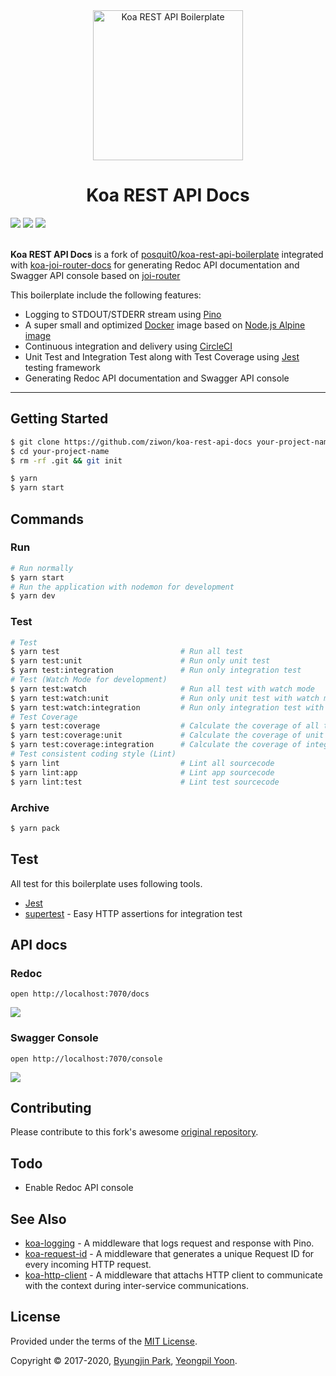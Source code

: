 <div align="center">
  <a href="https://github.com/ziwon/koa-rest-api-docs" title="Koa REST API Boilerplate">
    <img alt="Koa REST API Boilerplate" src="http://crocodillon.com/images/blog/2015/asynchronous-callbacks-in-koa--twitter.png" width="240px" />
  </a>
  <br />
  <h1>Koa REST API Docs</h1>
</div>
<div>
<img src=https://img.shields.io/badge/koa-2.11.0-yellow?style=plastic&logo=npm> 
<img src="https://img.shields.io/badge/terraform-0.12.23-blue?style=plastic&logo=terraform">
<img src="https://img.shields.io/badge/aws-2.57.0-orange?style=plastic&logo=aws">
</div>

<br />

**Koa REST API Docs** is a fork of [posquit0/koa-rest-api-boilerplate](https://github.com/posquit0/koa-rest-api-boilerplate) integrated with [koa-joi-router-docs](https://github.com/chuyik/koa-joi-router-docs) for generating Redoc API documentation and Swagger API console based on [joi-router](https://github.com/koajs/joi-router)

This boilerplate include the following features:

- Logging to STDOUT/STDERR stream using [Pino](http://getpino.io/)
- A super small and optimized [Docker](https://www.docker.com/) image based on [Node.js Alpine image](https://hub.docker.com/_/node/)
- Continuous integration and delivery using [CircleCI](https://circleci.com/)
- Unit Test and Integration Test along with Test Coverage using [Jest](https://facebook.github.io/jest/) testing framework
- Generating Redoc API documentation and Swagger API console

---


## Getting Started

```zsh
$ git clone https://github.com/ziwon/koa-rest-api-docs your-project-name
$ cd your-project-name
$ rm -rf .git && git init
```

```zsh
$ yarn
$ yarn start
```


## Commands

### Run

```zsh
# Run normally
$ yarn start
# Run the application with nodemon for development
$ yarn dev
```

### Test

```zsh
# Test
$ yarn test                           # Run all test
$ yarn test:unit                      # Run only unit test
$ yarn test:integration               # Run only integration test
# Test (Watch Mode for development)
$ yarn test:watch                     # Run all test with watch mode
$ yarn test:watch:unit                # Run only unit test with watch mode
$ yarn test:watch:integration         # Run only integration test with watch mode
# Test Coverage
$ yarn test:coverage                  # Calculate the coverage of all test
$ yarn test:coverage:unit             # Calculate the coverage of unit test
$ yarn test:coverage:integration      # Calculate the coverage of integration test
# Test consistent coding style (Lint)
$ yarn lint                           # Lint all sourcecode
$ yarn lint:app                       # Lint app sourcecode
$ yarn lint:test                      # Lint test sourcecode
```

### Archive

```zsh
$ yarn pack
```


## Test

All test for this boilerplate uses following tools.

- [Jest](https://github.com/facebook/jest)
- [supertest](https://github.com/visionmedia/supertest) - Easy HTTP assertions for integration test

## API docs

### Redoc

```
open http://localhost:7070/docs
```

![](docs//redoc.png)

### Swagger Console

```
open http://localhost:7070/console
```

![](docs//swagger.png)


## Contributing

Please contribute to this fork's awesome [original repository](https://github.com/posquit0/koa-rest-api-boilerplate).

## Todo

- Enable Redoc API console


## See Also

- [koa-logging](https://github.com/kasa-network/koa-logging) - A middleware that logs request and response with Pino.
- [koa-request-id](https://github.com/kasa-network/koa-request-id) - A middleware that generates a unique Request ID for every incoming HTTP request.
- [koa-http-client](https://github.com/kasa-network/koa-http-client) - A middleware that attachs HTTP client to communicate with the context during inter-service communications.


## License

Provided under the terms of the [MIT License](https://github.com/ziwon/koa-rest-api-docs/blob/master/LICENSE).

Copyright © 2017-2020, [Byungjin Park](http://www.ziwon.com), [Yeongpil Yoon](http://ziwon.github.com).
